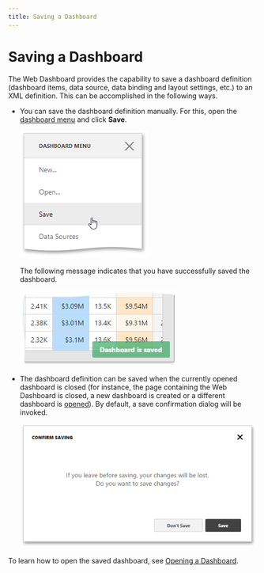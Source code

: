 ```yaml
---
title: Saving a Dashboard
---
```

# Saving a Dashboard
The Web Dashboard provides the capability to save a dashboard definition (dashboard items, data source, data binding and layout settings, etc.) to an XML definition. This can be accomplished in the following ways.
* You can save the dashboard definition manually. For this, open the [dashboard menu](ui-elements/dashboard-menu.md) and click **Save**.
	
	![wdd-save-dashboard](../../images/img122631.png)
	
	The following message indicates that you have successfully saved the dashboard.
	
	![wdd-dashboard-saved-message](../../images/img125564.png)
* The dashboard definition can be saved when the currently opened dashboard is closed (for instance, the page containing the Web Dashboard is closed, a new dashboard is created or a different dashboard is [opened](opening-a-dashboard.md)). By default, a save confirmation dialog will be invoked.
	
	![wdd-save-chages-confirm-dialog](../../images/img125634.png)

To learn how to open the saved dashboard, see [Opening a Dashboard](opening-a-dashboard.md).
